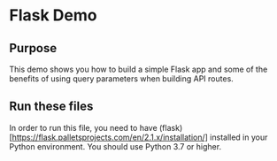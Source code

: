 # Flask Demo

## Purpose
This demo shows you how to build a simple Flask app and some of the benefits of using query parameters when building API routes.

## Run these files
In order to run this file, you need to have (flask)[https://flask.palletsprojects.com/en/2.1.x/installation/] installed in your Python environment. You should use Python 3.7 or higher.